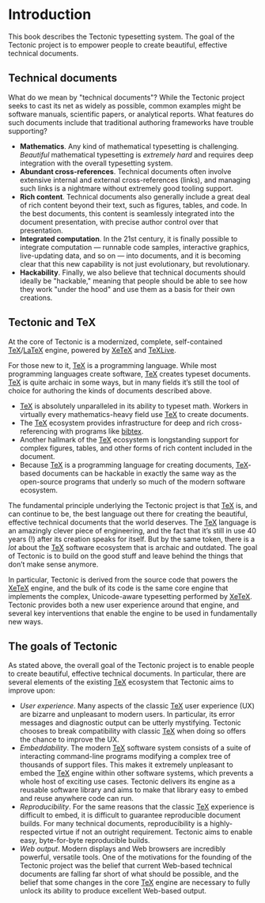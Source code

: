 # Introduction

This book describes the Tectonic typesetting system. The goal of the Tectonic
project is to empower people to create beautiful, effective technical
documents.

## Technical documents

What do we mean by "technical documents"? While the Tectonic project seeks to
cast its net as widely as possible, common examples might be software manuals,
scientific papers, or analytical reports. What features do such documents
include that traditional authoring frameworks have trouble supporting?

- **Mathematics**. Any kind of mathematical typesetting is challenging.
  *Beautiful* mathematical typesetting is *extremely hard* and requires deep
  integration with the overall typesetting system.
- **Abundant cross-references**. Technical documents often involve extensive
  internal and external cross-references (links), and managing such links is a
  nightmare without extremely good tooling support.
- **Rich content**. Technical documents also generally include a great deal of
  rich content beyond their text, such as figures, tables, and code. In the
  best documents, this content is seamlessly integrated into the document
  presentation, with precise author control over that presentation.
- **Integrated computation**. In the 21st century, it is finally possible to
  integrate computation — runnable code samples, interactive graphics,
  live-updating data, and so on — into documents, and it is becoming clear
  that this new capability is not just evolutionary, but revolutionary.
- **Hackability**. Finally, we also believe that technical documents should
  ideally be "hackable," meaning that people should be able to see how they
  work "under the hood" and use them as a basis for their own creations.

## Tectonic and TeX

At the core of Tectonic is a modernized, complete, self-contained
[TeX]/[LaTeX] engine, powered by [XeTeX] and [TeXLive].

[TeX]: https://en.wikipedia.org/wiki/TeX
[LaTeX]: https://www.latex-project.org/
[XeTeX]: http://xetex.sourceforge.net/
[TeXLive]: https://www.tug.org/texlive/

For those new to it, [TeX] is a programming language. While most programming
languages create software, [TeX] creates typeset documents. [TeX] is quite
archaic in some ways, but in many fields it’s still the tool of choice for
authoring the kinds of documents described above.

- [TeX] is absolutely unparalleled in its ability to typeset math. Workers in
  virtually every mathematics-heavy field use [TeX] to create documents.
- The [TeX] ecosystem provides infrastructure for deep and rich
  cross-referencing with programs like [bibtex].
- Another hallmark of the [TeX] ecosystem is longstanding support for complex
  figures, tables, and other forms of rich content included in the document.
- Because [TeX] is a programming language for creating documents, [TeX]-based
  documents can be hackable in exactly the same way as the open-source
  programs that underly so much of the modern software ecosystem.

[bibtex]: http://www.bibtex.org/

The fundamental principle underlying the Tectonic project is that [TeX] is,
and can continue to be, the best language out there for creating the
beautiful, effective technical documents that the world deserves. The [TeX]
language is an amazingly clever piece of engineering, and the fact that it’s
still in use 40 years (!) after its creation speaks for itself. But by the
same token, there is a *lot* about the [TeX] software ecosystem that is
archaic and outdated. The goal of Tectonic is to build on the good stuff and
leave behind the things that don’t make sense anymore.

In particular, Tectonic is derived from the source code that powers the
[XeTeX] engine, and the bulk of its code is the same core engine that
implements the complex, Unicode-aware typesetting performed by [XeTeX].
Tectonic provides both a new user experience around that engine, and several
key interventions that enable the engine to be used in fundamentally new ways.

## The goals of Tectonic

As stated above, the overall goal of the Tectonic project is to enable people
to create beautiful, effective technical documents. In particular, there are
several elements of the existing [TeX] ecosystem that Tectonic aims to improve
upon:

- *User experience*. Many aspects of the classic [TeX] user experience (UX)
  are bizarre and unpleasant to modern users. In particular, its error
  messages and diagnostic output can be utterly mystifying. Tectonic chooses
  to break compatibility with classic [TeX] when doing so offers the chance to
  improve the UX.
- *Embeddability*. The modern [TeX] software system consists of a suite of
  interacting command-line programs modifying a complex tree of thousands of
  support files. This makes it extremely unpleasant to embed the [TeX] engine
  within other software systems, which prevents a whole host of exciting use
  cases. Tectonic delivers its engine as a reusable software library and aims
  to make that library easy to embed and reuse anywhere code can run.
- *Reproducibility*. For the same reasons that the classic [TeX] experience is
  difficult to embed, it is difficult to guarantee reproducible document
  builds. For many technical documents, reproducibility is a highly-respected
  virtue if not an outright requirement. Tectonic aims to enable easy,
  byte-for-byte reproducible builds.
- *Web output*. Modern displays and Web browsers are incredibly powerful,
  versatile tools. One of the motivations for the founding of the Tectonic
  project was the belief that current Web-based technical documents are
  falling far short of what should be possible, and the belief that some
  changes in the core [TeX] engine are necessary to fully unlock its ability
  to produce excellent Web-based output.
